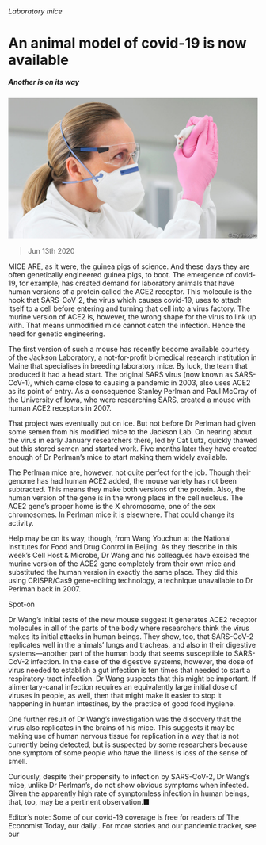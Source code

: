 ###### Laboratory mice

# An animal model of covid-19 is now available 

##### Another is on its way 

![image](images/20200613_STP003_0.jpg) 

> Jun 13th 2020 

MICE ARE, as it were, the guinea pigs of science. And these days they are often genetically engineered guinea pigs, to boot. The emergence of covid-19, for example, has created demand for laboratory animals that have human versions of a protein called the ACE2 receptor. This molecule is the hook that SARS-CoV-2, the virus which causes covid-19, uses to attach itself to a cell before entering and turning that cell into a virus factory. The murine version of ACE2 is, however, the wrong shape for the virus to link up with. That means unmodified mice cannot catch the infection. Hence the need for genetic engineering.

The first version of such a mouse has recently become available courtesy of the Jackson Laboratory, a not-for-profit biomedical research institution in Maine that specialises in breeding laboratory mice. By luck, the team that produced it had a head start. The original SARS virus (now known as SARS-CoV-1), which came close to causing a pandemic in 2003, also uses ACE2 as its point of entry. As a consequence Stanley Perlman and Paul McCray of the University of Iowa, who were researching SARS, created a mouse with human ACE2 receptors in 2007.


That project was eventually put on ice. But not before Dr Perlman had given some semen from his modified mice to the Jackson Lab. On hearing about the virus in early January researchers there, led by Cat Lutz, quickly thawed out this stored semen and started work. Five months later they have created enough of Dr Perlman’s mice to start making them widely available.

The Perlman mice are, however, not quite perfect for the job. Though their genome has had human ACE2 added, the mouse variety has not been subtracted. This means they make both versions of the protein. Also, the human version of the gene is in the wrong place in the cell nucleus. The ACE2 gene’s proper home is the X chromosome, one of the sex chromosomes. In Perlman mice it is elsewhere. That could change its activity.

Help may be on its way, though, from Wang Youchun at the National Institutes for Food and Drug Control in Beijing. As they describe in this week’s Cell Host &amp; Microbe, Dr Wang and his colleagues have excised the murine version of the ACE2 gene completely from their own mice and substituted the human version in exactly the same place. They did this using CRISPR/Cas9 gene-editing technology, a technique unavailable to Dr Perlman back in 2007.

Spot-on

Dr Wang’s initial tests of the new mouse suggest it generates ACE2 receptor molecules in all of the parts of the body where researchers think the virus makes its initial attacks in human beings. They show, too, that SARS-CoV-2 replicates well in the animals’ lungs and tracheas, and also in their digestive systems—another part of the human body that seems susceptible to SARS-CoV-2 infection. In the case of the digestive systems, however, the dose of virus needed to establish a gut infection is ten times that needed to start a respiratory-tract infection. Dr Wang suspects that this might be important. If alimentary-canal infection requires an equivalently large initial dose of viruses in people, as well, then that might make it easier to stop it happening in human intestines, by the practice of good food hygiene.

One further result of Dr Wang’s investigation was the discovery that the virus also replicates in the brains of his mice. This suggests it may be making use of human nervous tissue for replication in a way that is not currently being detected, but is suspected by some researchers because one symptom of some people who have the illness is loss of the sense of smell.

Curiously, despite their propensity to infection by SARS-CoV-2, Dr Wang’s mice, unlike Dr Perlman’s, do not show obvious symptoms when infected. Given the apparently high rate of symptomless infection in human beings, that, too, may be a pertinent observation.■

Editor’s note: Some of our covid-19 coverage is free for readers of The Economist Today, our daily . For more stories and our pandemic tracker, see our 

